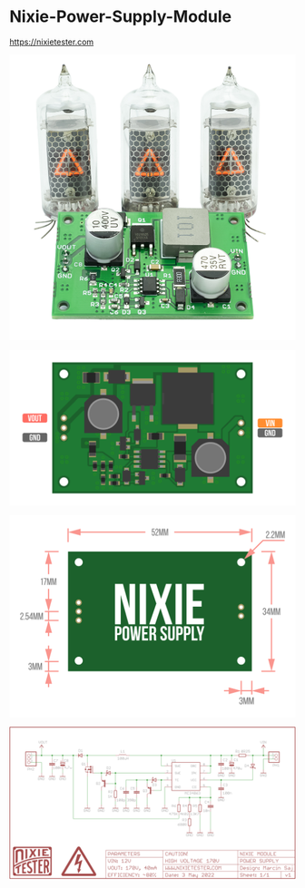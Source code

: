 # Nixie-Power-Supply-Module
https://nixietester.com

<p align="center"><img src="https://github.com/marcinsaj/Nixie-Power-Supply-Module/blob/main/extras/Nixie-Power-Supply-Module-06-1-1.jpg"></p>
<p align="center"><img src="https://github.com/marcinsaj/Nixie-Power-Supply-Module/blob/main/extras/Pinout-Nixie-Power-Supply-Module.png"></p>
<p align="center"><img src="https://github.com/marcinsaj/Nixie-Power-Supply-Module/blob/main/extras/Dimensions-Nixie-Power-Supply-Module.png"></p>
<p align="center"><img src="https://github.com/marcinsaj/Nixie-Power-Supply-Module/blob/main/extras/Schematic-Nixie-Power-Supply-Module.png"></p>
